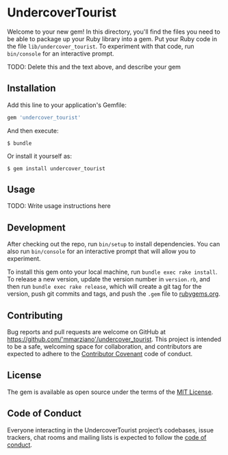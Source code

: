 # UndercoverTourist

Welcome to your new gem! In this directory, you'll find the files you need to be able to package up your Ruby library into a gem. Put your Ruby code in the file `lib/undercover_tourist`. To experiment with that code, run `bin/console` for an interactive prompt.

TODO: Delete this and the text above, and describe your gem

## Installation

Add this line to your application's Gemfile:

```ruby
gem 'undercover_tourist'
```

And then execute:

    $ bundle

Or install it yourself as:

    $ gem install undercover_tourist

## Usage

TODO: Write usage instructions here

## Development

After checking out the repo, run `bin/setup` to install dependencies. You can also run `bin/console` for an interactive prompt that will allow you to experiment.

To install this gem onto your local machine, run `bundle exec rake install`. To release a new version, update the version number in `version.rb`, and then run `bundle exec rake release`, which will create a git tag for the version, push git commits and tags, and push the `.gem` file to [rubygems.org](https://rubygems.org).

## Contributing

Bug reports and pull requests are welcome on GitHub at https://github.com/'mmarziano'/undercover_tourist. This project is intended to be a safe, welcoming space for collaboration, and contributors are expected to adhere to the [Contributor Covenant](http://contributor-covenant.org) code of conduct.

## License

The gem is available as open source under the terms of the [MIT License](https://opensource.org/licenses/MIT).

## Code of Conduct

Everyone interacting in the UndercoverTourist project’s codebases, issue trackers, chat rooms and mailing lists is expected to follow the [code of conduct](https://github.com/'mmarziano'/undercover_tourist/blob/master/CODE_OF_CONDUCT.md).
